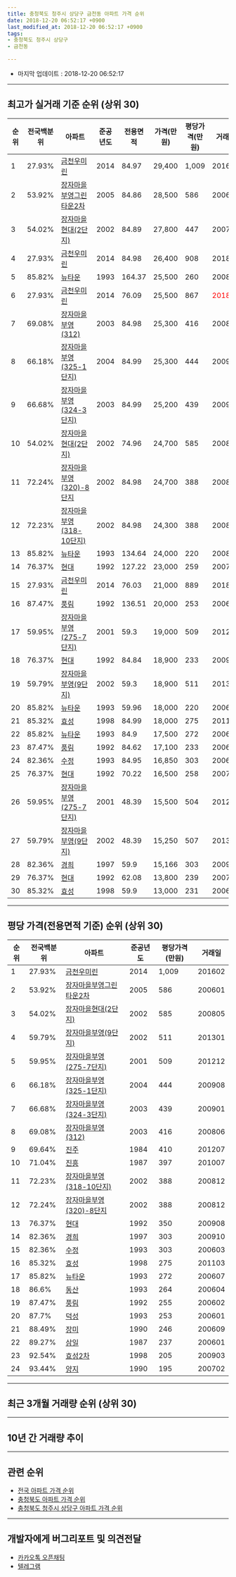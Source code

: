 ```yaml
---
title: 충청북도 청주시 상당구 금천동 아파트 가격 순위
date: 2018-12-20 06:52:17 +0900
last_modified_at: 2018-12-20 06:52:17 +0900
tags:
- 충청북도 청주시 상당구
- 금천동

---
```


* 마지막 업데이트 : 2018-12-20 06:52:17

---

## 최고가 실거래 기준 순위 (상위 30)


|순위|전국백분위|아파트|준공년도|전용면적|가격(만원)|평당가격(만원)|거래일|
|---|---|---|---|---|---|---|---|
|1|27.93%|[금천우미린](https://search.naver.com/search.naver?query=%EC%B6%A9%EC%B2%AD%EB%B6%81%EB%8F%84+%EC%B2%AD%EC%A3%BC%EC%8B%9C+%EC%83%81%EB%8B%B9%EA%B5%AC+%EA%B8%88%EC%B2%9C%EB%8F%99+%EA%B8%88%EC%B2%9C%EC%9A%B0%EB%AF%B8%EB%A6%B0)|2014|84.97|29,400|1,009|201602|
|2|53.92%|[장자마을부영그린타운2차](https://search.naver.com/search.naver?query=%EC%B6%A9%EC%B2%AD%EB%B6%81%EB%8F%84+%EC%B2%AD%EC%A3%BC%EC%8B%9C+%EC%83%81%EB%8B%B9%EA%B5%AC+%EA%B8%88%EC%B2%9C%EB%8F%99+%EC%9E%A5%EC%9E%90%EB%A7%88%EC%9D%84%EB%B6%80%EC%98%81%EA%B7%B8%EB%A6%B0%ED%83%80%EC%9A%B42%EC%B0%A8)|2005|84.86|28,500|586|200601|
|3|54.02%|[장자마을현대(2단지)](https://search.naver.com/search.naver?query=%EC%B6%A9%EC%B2%AD%EB%B6%81%EB%8F%84+%EC%B2%AD%EC%A3%BC%EC%8B%9C+%EC%83%81%EB%8B%B9%EA%B5%AC+%EA%B8%88%EC%B2%9C%EB%8F%99+%EC%9E%A5%EC%9E%90%EB%A7%88%EC%9D%84%ED%98%84%EB%8C%80%282%EB%8B%A8%EC%A7%80%29)|2002|84.89|27,800|447|200705|
|4|27.93%|[금천우미린](https://search.naver.com/search.naver?query=%EC%B6%A9%EC%B2%AD%EB%B6%81%EB%8F%84+%EC%B2%AD%EC%A3%BC%EC%8B%9C+%EC%83%81%EB%8B%B9%EA%B5%AC+%EA%B8%88%EC%B2%9C%EB%8F%99+%EA%B8%88%EC%B2%9C%EC%9A%B0%EB%AF%B8%EB%A6%B0)|2014|84.98|26,400|908|201803|
|5|85.82%|[뉴타운](https://search.naver.com/search.naver?query=%EC%B6%A9%EC%B2%AD%EB%B6%81%EB%8F%84+%EC%B2%AD%EC%A3%BC%EC%8B%9C+%EC%83%81%EB%8B%B9%EA%B5%AC+%EA%B8%88%EC%B2%9C%EB%8F%99+%EB%89%B4%ED%83%80%EC%9A%B4)|1993|164.37|25,500|260|200803|
|6|27.93%|[금천우미린](https://search.naver.com/search.naver?query=%EC%B6%A9%EC%B2%AD%EB%B6%81%EB%8F%84+%EC%B2%AD%EC%A3%BC%EC%8B%9C+%EC%83%81%EB%8B%B9%EA%B5%AC+%EA%B8%88%EC%B2%9C%EB%8F%99+%EA%B8%88%EC%B2%9C%EC%9A%B0%EB%AF%B8%EB%A6%B0)|2014|76.09|25,500|867|<span style="color:red">201811</span>|
|7|69.08%|[장자마을부영(312)](https://search.naver.com/search.naver?query=%EC%B6%A9%EC%B2%AD%EB%B6%81%EB%8F%84+%EC%B2%AD%EC%A3%BC%EC%8B%9C+%EC%83%81%EB%8B%B9%EA%B5%AC+%EA%B8%88%EC%B2%9C%EB%8F%99+%EC%9E%A5%EC%9E%90%EB%A7%88%EC%9D%84%EB%B6%80%EC%98%81%28312%29)|2003|84.98|25,300|416|200806|
|8|66.18%|[장자마을부영(325-1단지)](https://search.naver.com/search.naver?query=%EC%B6%A9%EC%B2%AD%EB%B6%81%EB%8F%84+%EC%B2%AD%EC%A3%BC%EC%8B%9C+%EC%83%81%EB%8B%B9%EA%B5%AC+%EA%B8%88%EC%B2%9C%EB%8F%99+%EC%9E%A5%EC%9E%90%EB%A7%88%EC%9D%84%EB%B6%80%EC%98%81%28325-1%EB%8B%A8%EC%A7%80%29)|2004|84.99|25,300|444|200908|
|9|66.68%|[장자마을부영(324-3단지)](https://search.naver.com/search.naver?query=%EC%B6%A9%EC%B2%AD%EB%B6%81%EB%8F%84+%EC%B2%AD%EC%A3%BC%EC%8B%9C+%EC%83%81%EB%8B%B9%EA%B5%AC+%EA%B8%88%EC%B2%9C%EB%8F%99+%EC%9E%A5%EC%9E%90%EB%A7%88%EC%9D%84%EB%B6%80%EC%98%81%28324-3%EB%8B%A8%EC%A7%80%29)|2003|84.99|25,200|439|200901|
|10|54.02%|[장자마을현대(2단지)](https://search.naver.com/search.naver?query=%EC%B6%A9%EC%B2%AD%EB%B6%81%EB%8F%84+%EC%B2%AD%EC%A3%BC%EC%8B%9C+%EC%83%81%EB%8B%B9%EA%B5%AC+%EA%B8%88%EC%B2%9C%EB%8F%99+%EC%9E%A5%EC%9E%90%EB%A7%88%EC%9D%84%ED%98%84%EB%8C%80%282%EB%8B%A8%EC%A7%80%29)|2002|74.96|24,700|585|200805|
|11|72.24%|[장자마을부영(320)-8단지](https://search.naver.com/search.naver?query=%EC%B6%A9%EC%B2%AD%EB%B6%81%EB%8F%84+%EC%B2%AD%EC%A3%BC%EC%8B%9C+%EC%83%81%EB%8B%B9%EA%B5%AC+%EA%B8%88%EC%B2%9C%EB%8F%99+%EC%9E%A5%EC%9E%90%EB%A7%88%EC%9D%84%EB%B6%80%EC%98%81%28320%29-8%EB%8B%A8%EC%A7%80)|2002|84.98|24,700|388|200812|
|12|72.23%|[장자마을부영(318-10단지)](https://search.naver.com/search.naver?query=%EC%B6%A9%EC%B2%AD%EB%B6%81%EB%8F%84+%EC%B2%AD%EC%A3%BC%EC%8B%9C+%EC%83%81%EB%8B%B9%EA%B5%AC+%EA%B8%88%EC%B2%9C%EB%8F%99+%EC%9E%A5%EC%9E%90%EB%A7%88%EC%9D%84%EB%B6%80%EC%98%81%28318-10%EB%8B%A8%EC%A7%80%29)|2002|84.98|24,300|388|200812|
|13|85.82%|[뉴타운](https://search.naver.com/search.naver?query=%EC%B6%A9%EC%B2%AD%EB%B6%81%EB%8F%84+%EC%B2%AD%EC%A3%BC%EC%8B%9C+%EC%83%81%EB%8B%B9%EA%B5%AC+%EA%B8%88%EC%B2%9C%EB%8F%99+%EB%89%B4%ED%83%80%EC%9A%B4)|1993|134.64|24,000|220|200808|
|14|76.37%|[현대](https://search.naver.com/search.naver?query=%EC%B6%A9%EC%B2%AD%EB%B6%81%EB%8F%84+%EC%B2%AD%EC%A3%BC%EC%8B%9C+%EC%83%81%EB%8B%B9%EA%B5%AC+%EA%B8%88%EC%B2%9C%EB%8F%99+%ED%98%84%EB%8C%80)|1992|127.22|23,000|259|200712|
|15|27.93%|[금천우미린](https://search.naver.com/search.naver?query=%EC%B6%A9%EC%B2%AD%EB%B6%81%EB%8F%84+%EC%B2%AD%EC%A3%BC%EC%8B%9C+%EC%83%81%EB%8B%B9%EA%B5%AC+%EA%B8%88%EC%B2%9C%EB%8F%99+%EA%B8%88%EC%B2%9C%EC%9A%B0%EB%AF%B8%EB%A6%B0)|2014|76.03|21,000|889|201805|
|16|87.47%|[풍림](https://search.naver.com/search.naver?query=%EC%B6%A9%EC%B2%AD%EB%B6%81%EB%8F%84+%EC%B2%AD%EC%A3%BC%EC%8B%9C+%EC%83%81%EB%8B%B9%EA%B5%AC+%EA%B8%88%EC%B2%9C%EB%8F%99+%ED%92%8D%EB%A6%BC)|1992|136.51|20,000|253|200601|
|17|59.95%|[장자마을부영(275-7단지)](https://search.naver.com/search.naver?query=%EC%B6%A9%EC%B2%AD%EB%B6%81%EB%8F%84+%EC%B2%AD%EC%A3%BC%EC%8B%9C+%EC%83%81%EB%8B%B9%EA%B5%AC+%EA%B8%88%EC%B2%9C%EB%8F%99+%EC%9E%A5%EC%9E%90%EB%A7%88%EC%9D%84%EB%B6%80%EC%98%81%28275-7%EB%8B%A8%EC%A7%80%29)|2001|59.3|19,000|509|201212|
|18|76.37%|[현대](https://search.naver.com/search.naver?query=%EC%B6%A9%EC%B2%AD%EB%B6%81%EB%8F%84+%EC%B2%AD%EC%A3%BC%EC%8B%9C+%EC%83%81%EB%8B%B9%EA%B5%AC+%EA%B8%88%EC%B2%9C%EB%8F%99+%ED%98%84%EB%8C%80)|1992|84.84|18,900|233|200903|
|19|59.79%|[장자마을부영(9단지)](https://search.naver.com/search.naver?query=%EC%B6%A9%EC%B2%AD%EB%B6%81%EB%8F%84+%EC%B2%AD%EC%A3%BC%EC%8B%9C+%EC%83%81%EB%8B%B9%EA%B5%AC+%EA%B8%88%EC%B2%9C%EB%8F%99+%EC%9E%A5%EC%9E%90%EB%A7%88%EC%9D%84%EB%B6%80%EC%98%81%289%EB%8B%A8%EC%A7%80%29)|2002|59.3|18,900|511|201301|
|20|85.82%|[뉴타운](https://search.naver.com/search.naver?query=%EC%B6%A9%EC%B2%AD%EB%B6%81%EB%8F%84+%EC%B2%AD%EC%A3%BC%EC%8B%9C+%EC%83%81%EB%8B%B9%EA%B5%AC+%EA%B8%88%EC%B2%9C%EB%8F%99+%EB%89%B4%ED%83%80%EC%9A%B4)|1993|59.96|18,000|220|200601|
|21|85.32%|[효성](https://search.naver.com/search.naver?query=%EC%B6%A9%EC%B2%AD%EB%B6%81%EB%8F%84+%EC%B2%AD%EC%A3%BC%EC%8B%9C+%EC%83%81%EB%8B%B9%EA%B5%AC+%EA%B8%88%EC%B2%9C%EB%8F%99+%ED%9A%A8%EC%84%B1)|1998|84.99|18,000|275|201103|
|22|85.82%|[뉴타운](https://search.naver.com/search.naver?query=%EC%B6%A9%EC%B2%AD%EB%B6%81%EB%8F%84+%EC%B2%AD%EC%A3%BC%EC%8B%9C+%EC%83%81%EB%8B%B9%EA%B5%AC+%EA%B8%88%EC%B2%9C%EB%8F%99+%EB%89%B4%ED%83%80%EC%9A%B4)|1993|84.9|17,500|272|200607|
|23|87.47%|[풍림](https://search.naver.com/search.naver?query=%EC%B6%A9%EC%B2%AD%EB%B6%81%EB%8F%84+%EC%B2%AD%EC%A3%BC%EC%8B%9C+%EC%83%81%EB%8B%B9%EA%B5%AC+%EA%B8%88%EC%B2%9C%EB%8F%99+%ED%92%8D%EB%A6%BC)|1992|84.62|17,100|233|200607|
|24|82.36%|[수정](https://search.naver.com/search.naver?query=%EC%B6%A9%EC%B2%AD%EB%B6%81%EB%8F%84+%EC%B2%AD%EC%A3%BC%EC%8B%9C+%EC%83%81%EB%8B%B9%EA%B5%AC+%EA%B8%88%EC%B2%9C%EB%8F%99+%EC%88%98%EC%A0%95)|1993|84.95|16,850|303|200603|
|25|76.37%|[현대](https://search.naver.com/search.naver?query=%EC%B6%A9%EC%B2%AD%EB%B6%81%EB%8F%84+%EC%B2%AD%EC%A3%BC%EC%8B%9C+%EC%83%81%EB%8B%B9%EA%B5%AC+%EA%B8%88%EC%B2%9C%EB%8F%99+%ED%98%84%EB%8C%80)|1992|70.22|16,500|258|200712|
|26|59.95%|[장자마을부영(275-7단지)](https://search.naver.com/search.naver?query=%EC%B6%A9%EC%B2%AD%EB%B6%81%EB%8F%84+%EC%B2%AD%EC%A3%BC%EC%8B%9C+%EC%83%81%EB%8B%B9%EA%B5%AC+%EA%B8%88%EC%B2%9C%EB%8F%99+%EC%9E%A5%EC%9E%90%EB%A7%88%EC%9D%84%EB%B6%80%EC%98%81%28275-7%EB%8B%A8%EC%A7%80%29)|2001|48.39|15,500|504|201210|
|27|59.79%|[장자마을부영(9단지)](https://search.naver.com/search.naver?query=%EC%B6%A9%EC%B2%AD%EB%B6%81%EB%8F%84+%EC%B2%AD%EC%A3%BC%EC%8B%9C+%EC%83%81%EB%8B%B9%EA%B5%AC+%EA%B8%88%EC%B2%9C%EB%8F%99+%EC%9E%A5%EC%9E%90%EB%A7%88%EC%9D%84%EB%B6%80%EC%98%81%289%EB%8B%A8%EC%A7%80%29)|2002|48.39|15,250|507|201302|
|28|82.36%|[경희](https://search.naver.com/search.naver?query=%EC%B6%A9%EC%B2%AD%EB%B6%81%EB%8F%84+%EC%B2%AD%EC%A3%BC%EC%8B%9C+%EC%83%81%EB%8B%B9%EA%B5%AC+%EA%B8%88%EC%B2%9C%EB%8F%99+%EA%B2%BD%ED%9D%AC)|1997|59.9|15,166|303|200910|
|29|76.37%|[현대](https://search.naver.com/search.naver?query=%EC%B6%A9%EC%B2%AD%EB%B6%81%EB%8F%84+%EC%B2%AD%EC%A3%BC%EC%8B%9C+%EC%83%81%EB%8B%B9%EA%B5%AC+%EA%B8%88%EC%B2%9C%EB%8F%99+%ED%98%84%EB%8C%80)|1992|62.08|13,800|239|200704|
|30|85.32%|[효성](https://search.naver.com/search.naver?query=%EC%B6%A9%EC%B2%AD%EB%B6%81%EB%8F%84+%EC%B2%AD%EC%A3%BC%EC%8B%9C+%EC%83%81%EB%8B%B9%EA%B5%AC+%EA%B8%88%EC%B2%9C%EB%8F%99+%ED%9A%A8%EC%84%B1)|1998|59.9|13,000|231|200609|


---

## 평당 가격(전용면적 기준) 순위 (상위 30)


|순위|전국백분위|아파트|준공년도|평당가격(만원)|거래일|
|---|---|---|---|---|---|
|1|27.93%|[금천우미린](https://search.naver.com/search.naver?query=%EC%B6%A9%EC%B2%AD%EB%B6%81%EB%8F%84+%EC%B2%AD%EC%A3%BC%EC%8B%9C+%EC%83%81%EB%8B%B9%EA%B5%AC+%EA%B8%88%EC%B2%9C%EB%8F%99+%EA%B8%88%EC%B2%9C%EC%9A%B0%EB%AF%B8%EB%A6%B0)|2014|1,009|201602|
|2|53.92%|[장자마을부영그린타운2차](https://search.naver.com/search.naver?query=%EC%B6%A9%EC%B2%AD%EB%B6%81%EB%8F%84+%EC%B2%AD%EC%A3%BC%EC%8B%9C+%EC%83%81%EB%8B%B9%EA%B5%AC+%EA%B8%88%EC%B2%9C%EB%8F%99+%EC%9E%A5%EC%9E%90%EB%A7%88%EC%9D%84%EB%B6%80%EC%98%81%EA%B7%B8%EB%A6%B0%ED%83%80%EC%9A%B42%EC%B0%A8)|2005|586|200601|
|3|54.02%|[장자마을현대(2단지)](https://search.naver.com/search.naver?query=%EC%B6%A9%EC%B2%AD%EB%B6%81%EB%8F%84+%EC%B2%AD%EC%A3%BC%EC%8B%9C+%EC%83%81%EB%8B%B9%EA%B5%AC+%EA%B8%88%EC%B2%9C%EB%8F%99+%EC%9E%A5%EC%9E%90%EB%A7%88%EC%9D%84%ED%98%84%EB%8C%80%282%EB%8B%A8%EC%A7%80%29)|2002|585|200805|
|4|59.79%|[장자마을부영(9단지)](https://search.naver.com/search.naver?query=%EC%B6%A9%EC%B2%AD%EB%B6%81%EB%8F%84+%EC%B2%AD%EC%A3%BC%EC%8B%9C+%EC%83%81%EB%8B%B9%EA%B5%AC+%EA%B8%88%EC%B2%9C%EB%8F%99+%EC%9E%A5%EC%9E%90%EB%A7%88%EC%9D%84%EB%B6%80%EC%98%81%289%EB%8B%A8%EC%A7%80%29)|2002|511|201301|
|5|59.95%|[장자마을부영(275-7단지)](https://search.naver.com/search.naver?query=%EC%B6%A9%EC%B2%AD%EB%B6%81%EB%8F%84+%EC%B2%AD%EC%A3%BC%EC%8B%9C+%EC%83%81%EB%8B%B9%EA%B5%AC+%EA%B8%88%EC%B2%9C%EB%8F%99+%EC%9E%A5%EC%9E%90%EB%A7%88%EC%9D%84%EB%B6%80%EC%98%81%28275-7%EB%8B%A8%EC%A7%80%29)|2001|509|201212|
|6|66.18%|[장자마을부영(325-1단지)](https://search.naver.com/search.naver?query=%EC%B6%A9%EC%B2%AD%EB%B6%81%EB%8F%84+%EC%B2%AD%EC%A3%BC%EC%8B%9C+%EC%83%81%EB%8B%B9%EA%B5%AC+%EA%B8%88%EC%B2%9C%EB%8F%99+%EC%9E%A5%EC%9E%90%EB%A7%88%EC%9D%84%EB%B6%80%EC%98%81%28325-1%EB%8B%A8%EC%A7%80%29)|2004|444|200908|
|7|66.68%|[장자마을부영(324-3단지)](https://search.naver.com/search.naver?query=%EC%B6%A9%EC%B2%AD%EB%B6%81%EB%8F%84+%EC%B2%AD%EC%A3%BC%EC%8B%9C+%EC%83%81%EB%8B%B9%EA%B5%AC+%EA%B8%88%EC%B2%9C%EB%8F%99+%EC%9E%A5%EC%9E%90%EB%A7%88%EC%9D%84%EB%B6%80%EC%98%81%28324-3%EB%8B%A8%EC%A7%80%29)|2003|439|200901|
|8|69.08%|[장자마을부영(312)](https://search.naver.com/search.naver?query=%EC%B6%A9%EC%B2%AD%EB%B6%81%EB%8F%84+%EC%B2%AD%EC%A3%BC%EC%8B%9C+%EC%83%81%EB%8B%B9%EA%B5%AC+%EA%B8%88%EC%B2%9C%EB%8F%99+%EC%9E%A5%EC%9E%90%EB%A7%88%EC%9D%84%EB%B6%80%EC%98%81%28312%29)|2003|416|200806|
|9|69.64%|[진주](https://search.naver.com/search.naver?query=%EC%B6%A9%EC%B2%AD%EB%B6%81%EB%8F%84+%EC%B2%AD%EC%A3%BC%EC%8B%9C+%EC%83%81%EB%8B%B9%EA%B5%AC+%EA%B8%88%EC%B2%9C%EB%8F%99+%EC%A7%84%EC%A3%BC)|1984|410|201207|
|10|71.04%|[진흥](https://search.naver.com/search.naver?query=%EC%B6%A9%EC%B2%AD%EB%B6%81%EB%8F%84+%EC%B2%AD%EC%A3%BC%EC%8B%9C+%EC%83%81%EB%8B%B9%EA%B5%AC+%EA%B8%88%EC%B2%9C%EB%8F%99+%EC%A7%84%ED%9D%A5)|1987|397|201007|
|11|72.23%|[장자마을부영(318-10단지)](https://search.naver.com/search.naver?query=%EC%B6%A9%EC%B2%AD%EB%B6%81%EB%8F%84+%EC%B2%AD%EC%A3%BC%EC%8B%9C+%EC%83%81%EB%8B%B9%EA%B5%AC+%EA%B8%88%EC%B2%9C%EB%8F%99+%EC%9E%A5%EC%9E%90%EB%A7%88%EC%9D%84%EB%B6%80%EC%98%81%28318-10%EB%8B%A8%EC%A7%80%29)|2002|388|200812|
|12|72.24%|[장자마을부영(320)-8단지](https://search.naver.com/search.naver?query=%EC%B6%A9%EC%B2%AD%EB%B6%81%EB%8F%84+%EC%B2%AD%EC%A3%BC%EC%8B%9C+%EC%83%81%EB%8B%B9%EA%B5%AC+%EA%B8%88%EC%B2%9C%EB%8F%99+%EC%9E%A5%EC%9E%90%EB%A7%88%EC%9D%84%EB%B6%80%EC%98%81%28320%29-8%EB%8B%A8%EC%A7%80)|2002|388|200812|
|13|76.37%|[현대](https://search.naver.com/search.naver?query=%EC%B6%A9%EC%B2%AD%EB%B6%81%EB%8F%84+%EC%B2%AD%EC%A3%BC%EC%8B%9C+%EC%83%81%EB%8B%B9%EA%B5%AC+%EA%B8%88%EC%B2%9C%EB%8F%99+%ED%98%84%EB%8C%80)|1992|350|200908|
|14|82.36%|[경희](https://search.naver.com/search.naver?query=%EC%B6%A9%EC%B2%AD%EB%B6%81%EB%8F%84+%EC%B2%AD%EC%A3%BC%EC%8B%9C+%EC%83%81%EB%8B%B9%EA%B5%AC+%EA%B8%88%EC%B2%9C%EB%8F%99+%EA%B2%BD%ED%9D%AC)|1997|303|200910|
|15|82.36%|[수정](https://search.naver.com/search.naver?query=%EC%B6%A9%EC%B2%AD%EB%B6%81%EB%8F%84+%EC%B2%AD%EC%A3%BC%EC%8B%9C+%EC%83%81%EB%8B%B9%EA%B5%AC+%EA%B8%88%EC%B2%9C%EB%8F%99+%EC%88%98%EC%A0%95)|1993|303|200603|
|16|85.32%|[효성](https://search.naver.com/search.naver?query=%EC%B6%A9%EC%B2%AD%EB%B6%81%EB%8F%84+%EC%B2%AD%EC%A3%BC%EC%8B%9C+%EC%83%81%EB%8B%B9%EA%B5%AC+%EA%B8%88%EC%B2%9C%EB%8F%99+%ED%9A%A8%EC%84%B1)|1998|275|201103|
|17|85.82%|[뉴타운](https://search.naver.com/search.naver?query=%EC%B6%A9%EC%B2%AD%EB%B6%81%EB%8F%84+%EC%B2%AD%EC%A3%BC%EC%8B%9C+%EC%83%81%EB%8B%B9%EA%B5%AC+%EA%B8%88%EC%B2%9C%EB%8F%99+%EB%89%B4%ED%83%80%EC%9A%B4)|1993|272|200607|
|18|86.6%|[동산](https://search.naver.com/search.naver?query=%EC%B6%A9%EC%B2%AD%EB%B6%81%EB%8F%84+%EC%B2%AD%EC%A3%BC%EC%8B%9C+%EC%83%81%EB%8B%B9%EA%B5%AC+%EA%B8%88%EC%B2%9C%EB%8F%99+%EB%8F%99%EC%82%B0)|1993|264|200604|
|19|87.47%|[풍림](https://search.naver.com/search.naver?query=%EC%B6%A9%EC%B2%AD%EB%B6%81%EB%8F%84+%EC%B2%AD%EC%A3%BC%EC%8B%9C+%EC%83%81%EB%8B%B9%EA%B5%AC+%EA%B8%88%EC%B2%9C%EB%8F%99+%ED%92%8D%EB%A6%BC)|1992|255|200602|
|20|87.7%|[덕성](https://search.naver.com/search.naver?query=%EC%B6%A9%EC%B2%AD%EB%B6%81%EB%8F%84+%EC%B2%AD%EC%A3%BC%EC%8B%9C+%EC%83%81%EB%8B%B9%EA%B5%AC+%EA%B8%88%EC%B2%9C%EB%8F%99+%EB%8D%95%EC%84%B1)|1993|253|200601|
|21|88.49%|[장미](https://search.naver.com/search.naver?query=%EC%B6%A9%EC%B2%AD%EB%B6%81%EB%8F%84+%EC%B2%AD%EC%A3%BC%EC%8B%9C+%EC%83%81%EB%8B%B9%EA%B5%AC+%EA%B8%88%EC%B2%9C%EB%8F%99+%EC%9E%A5%EB%AF%B8)|1990|246|200609|
|22|89.27%|[삼일](https://search.naver.com/search.naver?query=%EC%B6%A9%EC%B2%AD%EB%B6%81%EB%8F%84+%EC%B2%AD%EC%A3%BC%EC%8B%9C+%EC%83%81%EB%8B%B9%EA%B5%AC+%EA%B8%88%EC%B2%9C%EB%8F%99+%EC%82%BC%EC%9D%BC)|1987|237|200601|
|23|92.54%|[효성2차](https://search.naver.com/search.naver?query=%EC%B6%A9%EC%B2%AD%EB%B6%81%EB%8F%84+%EC%B2%AD%EC%A3%BC%EC%8B%9C+%EC%83%81%EB%8B%B9%EA%B5%AC+%EA%B8%88%EC%B2%9C%EB%8F%99+%ED%9A%A8%EC%84%B12%EC%B0%A8)|1998|205|200903|
|24|93.44%|[양지](https://search.naver.com/search.naver?query=%EC%B6%A9%EC%B2%AD%EB%B6%81%EB%8F%84+%EC%B2%AD%EC%A3%BC%EC%8B%9C+%EC%83%81%EB%8B%B9%EA%B5%AC+%EA%B8%88%EC%B2%9C%EB%8F%99+%EC%96%91%EC%A7%80)|1990|195|200702|


---

## 최근 3개월 거래량 순위 (상위 30)


<div style="width:100%;">
    <canvas id="deal_count_ranking" height="250"></canvas>
</div>


<script>
new Chart(document.getElementById("deal_count_ranking"), {
    type: 'horizontalBar',
    data: {
        labels: ['뉴타운', '효성', '현대', '장자마을부영(312)', '장자마을부영(275-7단지)', '장자마을부영(9단지)', '풍림', '장자마을부영그린타운2차', '장자마을현대(2단지)', '경희', '삼일', '금천우미린', '덕성', '수정', '장자마을부영(320)-8단지', '장자마을부영(324-3단지)', '효성2차'],
        datasets: [{
            label: '실거래 수',
            data: [11, 8, 5, 5, 4, 4, 3, 2, 2, 2, 2, 2, 1, 1, 1, 1, 1],
            borderColor: "rgba(255, 0, 128, 1)",
            backgroundColor: "rgba(255, 0, 128, 0.5)",
            fill: false,
        }]
    },
    options: {
        responsive: true,
        title: {
            display: true,
            text: '최근 3개월 거래량 순위'
        },
        tooltips: {
            mode: 'index',
            intersect: false,
            callbacks: {
                title: function(tooltipItems, data) {
                    return "실거래 수:";
                },
                label: function(tooltipItem, data) {
                    return data.labels[tooltipItem.index] + ": " + tooltipItem.xLabel;
                }
            }
        },
        hover: {
            mode: 'nearest',
            intersect: true
        },
        scales: {
            xAxes: [{
                display: true,
                scaleLabel: {
                    display: true,
                    labelString: '실거래 수'
                },
                ticks: {
                    suggestedMin: 0,
                }
            }],
            yAxes: [{
                display: true,
                ticks: {
                    autoSkip: false,
                    callback: function(value, index, values) {
                        if (value.length > 15)
                            return value.substr(0, 13) + "...";
                        else
                            return value;
                    }
                },
                scaleLabel: {
                    display: false,
                }
            }]
        }
    }
});

</script>


---

## 10년 간 거래량 추이


<div style="width:100%;">
    <canvas id="deal_progress" height="250"></canvas>
</div>

<script>
new Chart(document.getElementById("deal_progress"), {
    type: 'line',
    data: {
        labels: ['200812','200901','200902','200903','200904','200905','200906','200907','200908','200909','200910','200911','200912','201001','201002','201003','201004','201005','201006','201007','201008','201009','201010','201011','201012','201101','201102','201103','201104','201105','201106','201107','201108','201109','201110','201111','201112','201201','201202','201203','201204','201205','201206','201207','201208','201209','201210','201211','201212','201301','201302','201303','201304','201305','201306','201307','201308','201309','201310','201311','201312','201401','201402','201403','201404','201405','201406','201407','201408','201409','201410','201411','201412','201501','201502','201503','201504','201505','201506','201507','201508','201509','201510','201511','201512','201601','201602','201603','201604','201605','201606','201607','201608','201609','201610','201611','201612','201701','201702','201703','201704','201705','201706','201707','201708','201709','201710','201711','201712','201801','201802','201803','201804','201805','201806','201807','201808','201809','201810','201811','201812'],
        datasets: [{
            label: '실거래 수',
            pointRadius: 1,
            data: [28, 40, 61, 63, 51, 54, 50, 64, 93, 71, 66, 63, 53, 57, 44, 59, 53, 51, 43, 42, 46, 33, 67, 60, 61, 56, 61, 68, 53, 37, 47, 41, 46, 41, 36, 32, 44, 38, 39, 44, 18, 37, 40, 32, 29, 41, 78, 71, 42, 35, 45, 62, 74, 87, 66, 48, 49, 65, 67, 47, 57, 61, 64, 74, 62, 65, 50, 62, 54, 60, 60, 52, 42, 52, 62, 70, 60, 47, 47, 36, 47, 35, 36, 26, 20, 36, 26, 42, 46, 35, 44, 34, 37, 33, 44, 42, 26, 23, 36, 42, 38, 34, 33, 43, 52, 46, 25, 30, 34, 44, 32, 43, 41, 35, 24, 18, 30, 27, 31, 19, 5],
            borderColor: "rgba(255, 201, 14, 1)",
            backgroundColor: "rgba(255, 201, 14, 0.5)",
            fill: true,
        }]
    },
    options: {
        responsive: true,
        title: {
            display: true,
            text: '10년간 거래량 추이'
        },
        tooltips: {
            mode: 'index',
            intersect: false,
        },
        hover: {
            mode: 'nearest',
            intersect: true
        },
        scales: {
            xAxes: [{
                display: true,
                scaleLabel: {
                    display: true,
                    labelString: '년/월'
                }
            }],
            yAxes: [{
                display: true,
                ticks: {
                    suggestedMin: 0,
                },
                scaleLabel: {
                    display: true,
                    labelString: '실거래 수'
                }
            }]
        }
    }
});

</script>


---

## 관련 순위

- [전국 아파트 가격 순위](https://inasie.github.io/apt-ranking/전국)
- [충청북도 아파트 가격 순위](https://inasie.github.io/apt-ranking/충청북도)
- [충청북도 청주시 상당구 아파트 가격 순위](https://inasie.github.io/apt-ranking/충청북도-청주시-상당구)


---

## 개발자에게 버그리포트 및 의견전달

- [카카오톡 오픈채팅](https://open.kakao.com/o/gLJUAP4)
- [텔레그램](https://t.me/inasie)

